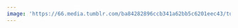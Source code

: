 ```yaml
---
image: 'https://66.media.tumblr.com/ba84282896ccb341a62bb5c6201eec43/tumblr_pp9n5txoTw1tbdx3so1_1280.jpg'
---
```

